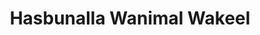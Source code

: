 ---
title: "Hasbunalla Wanimal Wakeel"
url: /accra/hasbunalla-wanimal-wakeel/
shop: Lebensmittel
---